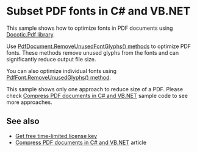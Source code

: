 # Subset PDF fonts in C# and VB.NET
This sample shows how to optimize fonts in PDF documents using [Docotic.Pdf library](https://bitmiracle.com/pdf-library/).

Use [PdfDocument.RemoveUnusedFontGlyphs() methods](https://bitmiracle.com/pdf-library/help/pdfdocument.removeunusedfontglyphs.html) to optimize PDF fonts. These methods remove unused glyphs from the fonts and can significantly reduce output file size.

You can also optimize individual fonts using [PdfFont.RemoveUnusedGlyphs() method](https://bitmiracle.com/pdf-library/help/pdffont.removeunusedglyphs.html).

This sample shows only one approach to reduce size of a PDF. Please check [Compress PDF documents in C# and VB.NET](/Samples/Compression/CompressAllTechniques) sample code to see more approaches.

## See also
* [Get free time-limited license key](https://bitmiracle.com/pdf-library/download-pdf-library.aspx)
* [Compress PDF documents in C# and VB.NET](https://bitmiracle.com/pdf-library/compress-pdf.aspx) article